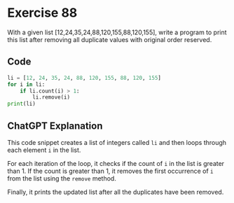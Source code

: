 # Exercise 88
With a given list [12,24,35,24,88,120,155,88,120,155], write a program to print this list after removing all duplicate values with original order reserved.

## Code
```python
li = [12, 24, 35, 24, 88, 120, 155, 88, 120, 155]
for i in li:
    if li.count(i) > 1:
        li.remove(i)
print(li)
```

## ChatGPT Explanation
This code snippet creates a list of integers called `li` and then loops through each element `i` in the list. 

For each iteration of the loop, it checks if the count of `i` in the list is greater than 1. If the count is greater than 1, it removes the first occurrence of `i` from the list using the `remove` method.

Finally, it prints the updated list after all the duplicates have been removed.